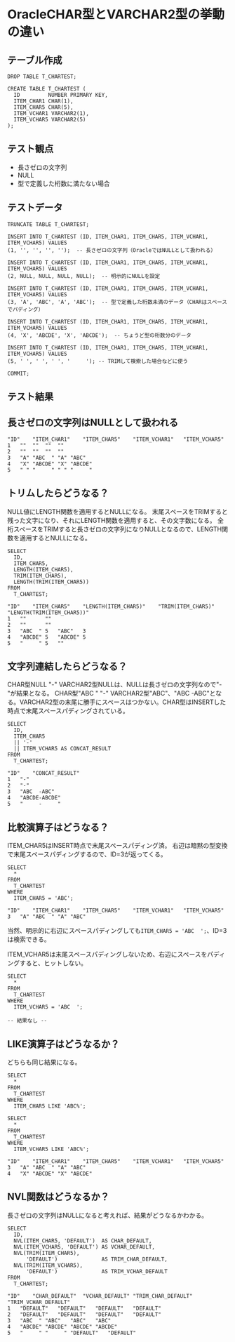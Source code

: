 # OracleCHAR型とVARCHAR2型の挙動の違い

## テーブル作成
```
DROP TABLE T_CHARTEST;

CREATE TABLE T_CHARTEST (
  ID         NUMBER PRIMARY KEY,
  ITEM_CHAR1 CHAR(1),
  ITEM_CHAR5 CHAR(5),
  ITEM_VCHAR1 VARCHAR2(1),
  ITEM_VCHAR5 VARCHAR2(5)
);
```
## テスト観点
- 長さゼロの文字列
- NULL
- 型で定義した桁数に満たない場合

## テストデータ
```
TRUNCATE TABLE T_CHARTEST;

INSERT INTO T_CHARTEST (ID, ITEM_CHAR1, ITEM_CHAR5, ITEM_VCHAR1, ITEM_VCHAR5) VALUES
(1, '', '', '', '');  -- 長さゼロの文字列（OracleではNULLとして扱われる）
 
INSERT INTO T_CHARTEST (ID, ITEM_CHAR1, ITEM_CHAR5, ITEM_VCHAR1, ITEM_VCHAR5) VALUES
(2, NULL, NULL, NULL, NULL);  -- 明示的にNULLを設定

INSERT INTO T_CHARTEST (ID, ITEM_CHAR1, ITEM_CHAR5, ITEM_VCHAR1, ITEM_VCHAR5) VALUES
(3, 'A', 'ABC', 'A', 'ABC');  -- 型で定義した桁数未満のデータ（CHARはスペースでパディング）

INSERT INTO T_CHARTEST (ID, ITEM_CHAR1, ITEM_CHAR5, ITEM_VCHAR1, ITEM_VCHAR5) VALUES
(4, 'X', 'ABCDE', 'X', 'ABCDE');  -- ちょうど型の桁数分のデータ

INSERT INTO T_CHARTEST (ID, ITEM_CHAR1, ITEM_CHAR5, ITEM_VCHAR1, ITEM_VCHAR5) VALUES
(5, ' ', ' ', ' ', '     '); -- TRIMして検索した場合などに使う

COMMIT;
```
## テスト結果
## 長さゼロの文字列はNULLとして扱われる
```
"ID"	"ITEM_CHAR1"	"ITEM_CHAR5"	"ITEM_VCHAR1"	"ITEM_VCHAR5"
1	""	""	""	""
2	""	""	""	""
3	"A"	"ABC  "	"A"	"ABC"
4	"X"	"ABCDE"	"X"	"ABCDE"
5	" "	"     "	" "	"     "
```

## トリムしたらどうなる？
NULL値にLENGTH関数を適用するとNULLになる。
末尾スペースをTRIMすると残った文字になり、それにLENGTH関数を適用すると、その文字数になる。
全桁スペースをTRIMすると長さゼロの文字列になりNULLとなるので、LENGTH関数を適用するとNULLになる。
```
SELECT
  ID,
  ITEM_CHAR5,
  LENGTH(ITEM_CHAR5),
  TRIM(ITEM_CHAR5),
  LENGTH(TRIM(ITEM_CHAR5))
FROM
  T_CHARTEST;
```

```
"ID"	"ITEM_CHAR5"	"LENGTH(ITEM_CHAR5)"	"TRIM(ITEM_CHAR5)"	"LENGTH(TRIM(ITEM_CHAR5))"
1	""		""	
2	""		""	
3	"ABC  "	5	"ABC"	3
4	"ABCDE"	5	"ABCDE"	5
5	"     "	5	""	
```

## 文字列連結したらどうなる？
CHAR型NULL "-" VARCHAR2型NULLは、NULLは長さゼロの文字列なので"-"が結果となる。
CHAR型"ABC   " "-" VARCHAR2型"ABC"、"ABC  -ABC"となる。VARCHAR2型の末尾に勝手にスペースはつかない。CHAR型はINSERTした時点で末尾スペースパディングされている。

```
SELECT
  ID,
  ITEM_CHAR5
  || '-'
  || ITEM_VCHAR5 AS CONCAT_RESULT
FROM
  T_CHARTEST;
```

```
"ID"	"CONCAT_RESULT"
1	"-"
2	"-"
3	"ABC  -ABC"
4	"ABCDE-ABCDE"
5	"     -     "
```

## 比較演算子はどうなる？
ITEM_CHAR5はINSERT時点で末尾スペースパディング済。
右辺は暗黙の型変換で末尾スペースパディングするので、ID=3が返ってくる。
```
SELECT
  *
FROM
  T_CHARTEST
WHERE
  ITEM_CHAR5 = 'ABC';
```

```
"ID"	"ITEM_CHAR1"	"ITEM_CHAR5"	"ITEM_VCHAR1"	"ITEM_VCHAR5"
3	"A"	"ABC  "	"A"	"ABC"
```
当然、明示的に右辺にスペースパディングしても``ITEM_CHAR5 = 'ABC  ';``、ID=3は検索できる。

ITEM_VCHAR5は末尾スペースパディングしないため、右辺にスペースをパディングすると、ヒットしない。
```
SELECT
  *
FROM
  T_CHARTEST
WHERE
  ITEM_VCHAR5 = 'ABC  ';
```

```
-- 結果なし --
```

## LIKE演算子はどうなるか？
どちらも同じ結果になる。
```
SELECT
  *
FROM
  T_CHARTEST
WHERE
  ITEM_CHAR5 LIKE 'ABC%';
```

```
SELECT
  *
FROM
  T_CHARTEST
WHERE
  ITEM_VCHAR5 LIKE 'ABC%';
```

```
"ID"	"ITEM_CHAR1"	"ITEM_CHAR5"	"ITEM_VCHAR1"	"ITEM_VCHAR5"
3	"A"	"ABC  "	"A"	"ABC"
4	"X"	"ABCDE"	"X"	"ABCDE"
```

## NVL関数はどうなるか？
長さゼロの文字列はNULLになると考えれば、結果がどうなるかわかる。
```
SELECT
  ID,
  NVL(ITEM_CHAR5, 'DEFAULT')  AS CHAR_DEFAULT,
  NVL(ITEM_VCHAR5, 'DEFAULT') AS VCHAR_DEFAULT,
  NVL(TRIM(ITEM_CHAR5),
      'DEFAULT')              AS TRIM_CHAR_DEFAULT,
  NVL(TRIM(ITEM_VCHAR5),
      'DEFAULT')              AS TRIM_VCHAR_DEFAULT
FROM
  T_CHARTEST;
```

```
"ID"	"CHAR_DEFAULT"	"VCHAR_DEFAULT"	"TRIM_CHAR_DEFAULT"	"TRIM_VCHAR_DEFAULT"
1	"DEFAULT"	"DEFAULT"	"DEFAULT"	"DEFAULT"
2	"DEFAULT"	"DEFAULT"	"DEFAULT"	"DEFAULT"
3	"ABC  "	"ABC"	"ABC"	"ABC"
4	"ABCDE"	"ABCDE"	"ABCDE"	"ABCDE"
5	"     "	"     "	"DEFAULT"	"DEFAULT"
```
